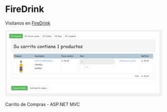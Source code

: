 # FireDrink

Visítanos en [FireDrink](https://shoy777.github.io/FireDrink/)

![FireDrink](https://github.com/Shoy777/FireDrink/blob/master/Interfaces/Cart.png)


Carrito de Compras - ASP.NET MVC
